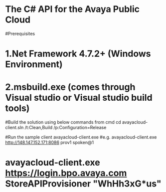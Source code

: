 # The C# API for the Avaya Public Cloud
#Prerequisites 
# 1.Net Framework 4.7.2+ (Windows Environment)
# 2.msbuild.exe (comes through Visual studio or Visual studio build tools)


#Build the solution using below commands from cmd
cd <path to avayacloud-client.sln>
<Path to msbuild.exe> avayacloud-client.sln /t:Clean,Build /p:Configuration=Release

#Run the sample client 
avayacloud-client.exe <https path to spokenabc> <spokenabcusername> <spokenabcuserpassword>
#e.g. avayacloud-client.exe http://148.147.152.171:8086 prov1 spoken@1 
#     avayacloud-client.exe https://login.bpo.avaya.com StoreAPIProvisioner "WhHh3xG*us" 
